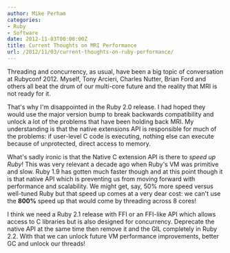 ```yaml
---
author: Mike Perham
categories:
- Ruby
- Software
date: 2012-11-03T00:00:00Z
title: Current Thoughts on MRI Performance
url: /2012/11/03/current-thoughts-on-ruby-performance/
---
```


Threading and concurrency, as usual, have been a big topic of conversation at Rubyconf 2012. Myself, Tony Arcieri, Charles Nutter, Brian Ford and others all beat the drum of our multi-core future and the reality that MRI is not ready for it.

That's why I'm disappointed in the Ruby 2.0 release. I had hoped they would use the major version bump to break backwards compatibility and unlock a lot of the problems that have been holding back MRI. My understanding is that the native extensions API is responsible for much of the problems: if user-level C code is executing, nothing else can execute because of unprotected, direct access to memory.

What's sadly ironic is that the Native C extension API is there to *speed up Ruby*! This was very relevant a decade ago when Ruby's VM was primitive and slow. Ruby 1.9 has gotten much faster though and at this point though it is that native API which is preventing us from moving forward with performance and scalability. We might get, say, 50% more speed versus well-tuned Ruby but that speed up comes at a very dear cost: we can't use the **800%** speed up that would come by threading across 8 cores!

I think we need a Ruby 2.1 release with FFI or an FFI-like API which allows access to C libraries but is also designed for concurrency. Deprecate the native API at the same time then remove it and the GIL completely in Ruby 2.2. With that we can unlock future VM performance improvements, better GC and unlock our threads!
